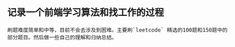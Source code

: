 ## 记录一个前端学习算法和找工作的过程

```
刷题难度简单和中等，目前不会去涉及到困难。主要刷`leetcode` 精选的100题和150题中的部分题目。然后做一些自己的理解和归纳总结。
```

